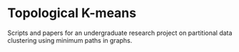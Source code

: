 # Topological K-means
Scripts and papers for an undergraduate research project on partitional data clustering using minimum paths in graphs.